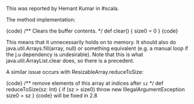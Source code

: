 This was reported by Hemant Kumar in #scala.

The method implementation:

{code}
  /** Clears the buffer contents.
   */
  def clear() {
    size0 = 0
  }
{code}

This means that it unnecessarily holds on to memory. It should also do java.util.Arrays.fill(array, null) or something equivalent (e.g. a manual loop if the j.u dependency is undesirable). Note that this is what java.util.ArrayList.clear does, so there is a precedent.

A similar issue occurs with ResizableArray.reduceToSize:

{code}
  /** remove elements of this array at indices after <code>sz</code> 
   */
  def reduceToSize(sz: Int) {
    if (sz > size0) throw new IllegalArgumentException
    size0 = sz
  }
{code}
will be fixed in 2.8
